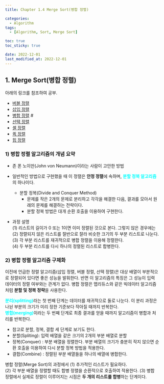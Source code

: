 ```yaml
---
title: Chapter 1.4 Merge Sort(병합 정렬)

categories: 
  - Algorithm
tags:
  - [Algorithm, Sort, Merge Sort]

toc: true
toc_sticky: true

date: 2022-12-01
last_modified_at: 2022-12-01 
---
```


## 1. Merge Sort(병합 정렬)
아래의 링크를 참조하여 공부.
- [버블 정렬](https://gmlwjd9405.github.io/2018/05/06/algorithm-bubble-sort.html)
- [삽입 정렬](https://gmlwjd9405.github.io/2018/05/06/algorithm-insertion-sort.html) 
- [병합 정렬](https://gmlwjd9405.github.io/2018/05/08/algorithm-merge-sort.html) #
- [선택 정렬](https://gmlwjd9405.github.io/2018/05/06/algorithm-selection-sort.html)
- [셸 정렬](https://gmlwjd9405.github.io/2018/05/08/algorithm-shell-sort.html)
- [퀵 정렬](https://gmlwjd9405.github.io/2018/05/10/algorithm-quick-sort.html)
- [힙 정렬](https://gmlwjd9405.github.io/2018/05/10/algorithm-heap-sort.html)

### 1) 병합 정렬 알고리즘의 개념 요약

- 존 폰 노이만(John von Neumann)이라는 사람이 고안한 방법  
- 일반적인 방법으로 구현했을 때 이 정렬은 **안정 정렬**에 속하며, <span style = "color:aqua">**분할 정복 알고리즘**</span>의 하나이다.  
  - 분할 정복(Divide and Conquer Method)  
    - 문제를 작은 2개의 문제로 분리하고 각각을 해결한 다음, 결과를 모아서 원래의 문제를 해결하는 전략이다.  
    - 분할 정복 방법은 대개 순환 호출을 이용하여 구현한다.  

- 과정 설명    
  (1) 리스트의 길이가 0 또는 1이면 이미 정렬된 것으로 본다. 그렇지 않은 경우에는  
  (2) 정렬되지 않은 리스트를 절반으로 잘라 비슷한 크기의 두 부분 리스트로 나눈다.  
  (3) 각 부분 리스트를 재귀적으로 병합 정렬을 이용해 정렬한다.  
  (4) 두 부분 리스트를 다시 하나의 정렬된 리스트로 합병한다.  

### 2) 병합 정렬 알고리즘 구체화  
이전에 언급한 정렬 알고리즘(삽입 정렬, 버블 정렬, 선택 정렬)은 대상 배열이 부분적으로 정렬되어 있다면 좋은 성능을 발휘한다. 반면 이 알고리즘의 특징은 그 성능이 입력 데이터의 정렬
여부와는 관계가 없다. 병합 정렬은 맵리듀스와 같은 빅데이터 알고리즘처럼 **분할 및 정복 정략**을 사용한다. 

<span style = "color:aqua">**분리(splitting)**</span>라는 첫 번째 단계는 데이터를 재귀적으로 둘로 나눈다. 이 분리 과정은 나뉜 부분의 크기가 미리 정한 기준보다 작아질 때까지 반복한다.    
<span style = "color:aqua">**병합(merging)**</span>이라는 두 번째 단계로 최종 결과를 얻을 때까지 알고리즘이 병합과 처리를 반복한다.  

- 참고로 분할, 정복, 결합 세 단계로 보기도 한다.  
- 분할(Spliting): 입력 배열을 같은 크기의 2개의 부분 배열로 분할  
- 정복(Conquer) : 부분 배열을 정렬한다. 부분 배열의 크기가 충분히 작지 않으면 순환 호출을 이용하여 다시 분할 정복 방법을 적용한다.  
- 결합(Combine) : 정렬된 부분 배열들을 하나의 배열에 병합한다.

병합 정렬(Merge Sort)의 과정에서
  (1) 추가적인 리스트가 필요하다.  
  (2) 각 부분 배열을 정렬할 때도 합병 정렬을 순환적으로 호출하여 적용한다.
  (3) 병합 정렬에서 실제로 정렬이 이루어지는 시점은 **두 개의 리스트를 합병**하는 단계이다.
